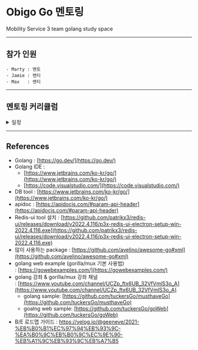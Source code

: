 # Obigo Go 멘토링
Mobility Service 3 team golang study space

------------

## 참가 인원
```
- Marty : 멘토 
- Jamie : 멘티
- Max   : 멘티
```
------------


## 멘토링 커리큘럼
<details>
<summary>일정</summary>
<div markdown="1">

**1주차** 
```
- golang에서의 객체지향 / 포인터 / 참조 개념 (JAVA 와 비교해서 어떤것들이 다른지)
- golang 환경구성 / 패키지구성 / IDE 셋팅
- golang  스터디
    - 변수
    - 패키지
    - 연산자
    - 함수
    - 상수
    - 조건문/반복문
    - 배열
    - 구조체
    - 포인터
    - 슬라이스
    - 메서드
    - 인터페이스
```
**2주차** 
```
- golang 스터디
    - 익명함수
    - defer / panic / recover
    - 컬렉션 (자료구조)
    - 에러 핸들링
    - 고루틴과 동시성 프로그래밍
    - 채널과 컨텍스트
    - 연습문제  : 단어 검색 프로그램 만들기
    - 테스트와 벤치마크
    - go 명령어 정리
```

**3주차** 
```
- gorilla/mux 프레임워크 (SpringBoot와 비교)
    - 개념 / 아키텍처 / 기능 등 정리
- golang
    - Go 언어로 만드는 웹 서버
    - RESTful API 서버 만들기
    - Todo 리스트웹 사이트 만들기
```

**4주차** 
```
- Docker 활용해서 Database 구축해보기 <팀서버 (리눅스 데스크탑) 에 셋팅하기>
    - docker / docker-compose
    - Portainer 로 docker 관리해보기
- DataGrip 활용해서 다양한 Query 실습해보기
- golang gorm  활용해서 CRUD 실습해보기
- Resffull API 서버 만들고 Database 연결하기
- mongodb(NoSQL) 
  - 정리 및 설치
  - golang 에서 실습하기 
```

**5주차** 
```
- golang webserver  웹브라우저 쿠키 활용해보기
- golang webserver 세션 활용해보기 (negroni-sessions이나 go 외부 패키지 활용해보기)
- Redis 설치해보고 실습해보기 <팀서버 (리눅스 데스크탑) 에 셋팅하기>
- golang webserver - Redis 세션 구축하기
- golang webserver - 로그인/로그아웃 기능 만들기
```

**6주차** 
```
- Jenkins (CI/CD) 셋팅 및 실습해보기
- Batch 만들어서 스케쥴링 프로세서 만들어보기
```


</div>
</details>


------------
## References

- Golang : [https://go.dev/](https://go.dev/)
- Golang IDE :
    - [https://www.jetbrains.com/ko-kr/go/](https://www.jetbrains.com/ko-kr/go/)
    - [https://code.visualstudio.com/](https://code.visualstudio.com/)
- DB tool : [https://www.jetbrains.com/ko-kr/go/](https://www.jetbrains.com/ko-kr/go/)
- apidoc : [https://apidocjs.com/#param-api-header](https://apidocjs.com/#param-api-header)
- Redis-ui tool 설치 : [https://github.com/patrikx3/redis-ui/releases/download/v2022.4.116/p3x-redis-ui-electron-setup-win-2022.4.116.exe](https://github.com/patrikx3/redis-ui/releases/download/v2022.4.116/p3x-redis-ui-electron-setup-win-2022.4.116.exe)
- 많이 사용하는 package : [https://github.com/avelino/awesome-go#xml](https://github.com/avelino/awesome-go#xml)
- golang web example (gorilla/mux 기본 사용법) : [https://gowebexamples.com/](https://gowebexamples.com/)
- golang 강좌 & gorilla/mux 강좌 채널 : [https://www.youtube.com/channel/UCZp_ftx6UB_32VfVmlS3o_A](https://www.youtube.com/channel/UCZp_ftx6UB_32VfVmlS3o_A)
    - golang sample: [https://github.com/tuckersGo/musthaveGo](https://github.com/tuckersGo/musthaveGo)
    - goalng web sample: [https://github.com/tuckersGo/goWeb](https://github.com/tuckersGo/goWeb)
- B/E 로드맵 가이드 :  https://velog.io/@geeneve/2021-%EB%B0%B1%EC%97%94%EB%93%9C-%EA%B0%9C%EB%B0%9C%EC%9E%90-%EB%A1%9C%EB%93%9C%EB%A7%B5
    